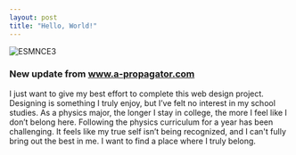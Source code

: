 ```yaml
---
layout: post
title: "Hello, World!"
---
```



![ESMNCE3](https://github.com/user-attachments/assets/e191acad-5991-4b11-a272-25db1358f86d)
<div class="txt"><h3> New update from <a href="https://www.a-propagator.com"> www.a-propagator.com </a></h3></div> 


I just want to give my best effort to complete this web design project. Designing is something I truly enjoy, but I’ve felt no interest in my school studies. As a physics major, the longer I stay in college, the more I feel like I don’t belong here. Following the physics curriculum for a year has been challenging. It feels like my true self isn’t being recognized, and I can't fully bring out the best in me. I want to find a place where I truly belong.
